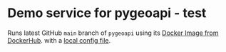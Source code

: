 # Demo service for pygeoapi - test

Runs latest GitHub `main` branch of `pygeoapi` using
its [Docker Image from DockerHub](https://cloud.docker.com/u/geopython/repository/docker/geopython/pygeoapi).
with a [local config file](local.config.yml).
